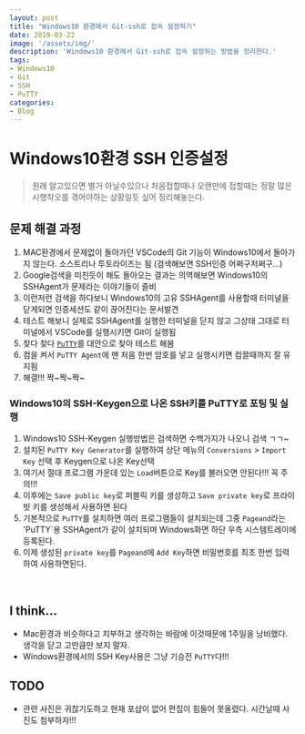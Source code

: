 ```yaml
---
layout: post
title: "Windows10 환경에서 Git-ssh로 접속 설정하기"
date: 2019-03-22
image: '/assets/img/'
description: 'Windows10 환경에서 Git-ssh로 접속 설정하는 방법을 정리한다.'
tags:
- Windows10
- Git
- SSH
- PuTTY
categories:
- Blog
---
```


# Windows10환경 SSH 인증설정 
> 원래 알고있으면 별거 아닐수있으나 처음접할때나 오랜만에 접할때는 정말 많은 시행착오를 겪어야하는 상황일듯 싶어 정리해놓는다.

## 문제 해결 과정
1. MAC환경에서 문제없이 돌아가던 VSCode의 Git 기능이 Windows10에서 돌아가지 않는다. 소스트리나 투토라이즈는 됨 (검색해보면 SSH인증 어쩌구저쩌구...)
2. Google검색을 미친듯이 해도 돌아오는 결과는 의역해보면 Windows10의 SSHAgent가 문제라는 이야기들이 즐비
3. 이런저런 검색을 하다보니 Windows10의 고유 SSHAgent를 사용할때 터미널을 닫게되면 인증세션도 같이 끊어진다는 문서발견
4. 테스트 해보니 실제로 SSHAgent를 실행한 터미널을 닫지 않고 그상태 그대로 터미널에서 VSCode를 실행시키면 Git이 실행됨
5. 찾다 찾다 [`PuTTY`](https://www.putty.org/)를 대안으로 찾아 테스트 해봄
6. 컴을 켜서 `PuTTY Agent`에 맨 처음 한번 암호를 넣고 실행시키면 컴끌때까지 잘 유지됨
7. 해결!!! 짝~짝~짝~

### Windows10의 SSH-Keygen으로 나온 SSH키를 PuTTY로 포팅 및 실행
1. Windows10 SSH-Keygen 실행방법은 검색하면 수백가지가 나오니 검색 ㄱㄱ~
2. 설치된 `PuTTY Key Generator`를 실행하여 상단 메뉴의 `Conversions` > `Import Key` 선택 후 Keygen으로 나온 Key선택
3. 여기서 절대 프로그램 가운데 있는 `Load`버튼으로 Key를 불러오면 안된다!!! 꼭 주의!!!
4. 이후에는 `Save public key`로 퍼블릭 키를 생성하고 `Save private key`로 프라이빗 키를 생성해서 사용하면 된다
5. 기본적으로 `PuTTY`를 설치하면 여러 프로그램들이 설치되는데 그중 `Pageand`라는 'PuTTY`용 SSHAgent가 같이 설치되며 Windows화면 하단 우측 시스템트레이에 등록된다.
6. 이제 생성된 `private key`를 `Pageand`에 `Add Key`하면 비밀번호를 최초 한번 입력하여 사용하면된다.

&nbsp;
## I think...
* Mac환경과 비슷하다고 치부하고 생각하는 바람에 이것때문에 1주일을 낭비했다. 생각을 닫고 고만큼만 보지 말자.
* Windows환경에서의 SSH Key사용은 그냥 기승전 `PuTTY`다!!!

## TODO
* 관련 사진은 귀찮기도하고 현재 포샵이 없어 편집이 힘들어 못올렸다. 시간날때 사진도 첨부하자!!!